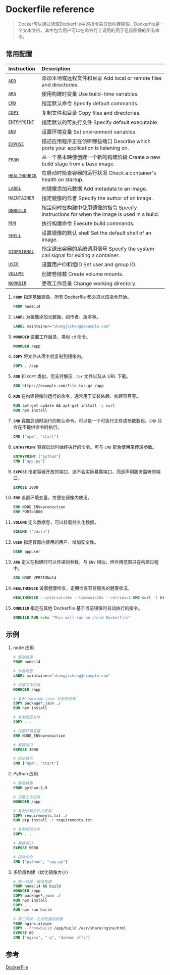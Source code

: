 # Dockerfile reference

> Docker可以通过读取Dockerfile中的指令来自动构建镜像。Dockerfile是一个文本文档，其中包含用户可以在命令行上调用的用于组装图像的所有命令。

## 常用配置

| Instruction                                                  | Description                                                  |
| :----------------------------------------------------------- | :----------------------------------------------------------- |
| [`ADD`](https://docs.docker.com/reference/dockerfile/#add)   | 添加本地或远程文件和目录 Add local or remote files and directories. |
| [`ARG`](https://docs.docker.com/reference/dockerfile/#arg)   | 使用构建时变量 Use build-time variables.                     |
| [`CMD`](https://docs.docker.com/reference/dockerfile/#cmd)   | 指定默认命令 Specify default commands.                       |
| [`COPY`](https://docs.docker.com/reference/dockerfile/#copy) | 复制文件和目录 Copy files and directories.                   |
| [`ENTRYPOINT`](https://docs.docker.com/reference/dockerfile/#entrypoint) | 指定默认的可执行文件 Specify default executable.             |
| [`ENV`](https://docs.docker.com/reference/dockerfile/#env)   | 设置环境变量 Set environment variables.                      |
| [`EXPOSE`](https://docs.docker.com/reference/dockerfile/#expose) | 描述应用程序正在侦听哪些端口 Describe which ports your application is listening on. |
| [`FROM`](https://docs.docker.com/reference/dockerfile/#from) | 从一个基本映像创建一个新的构建阶段 Create a new build stage from a base image. |
| [`HEALTHCHECK`](https://docs.docker.com/reference/dockerfile/#healthcheck) | 在启动时检查容器的运行状况 Check a container's health on startup. |
| [`LABEL`](https://docs.docker.com/reference/dockerfile/#label) | 向镜像添加元数据 Add metadata to an image.                   |
| [`MAINTAINER`](https://docs.docker.com/reference/dockerfile/#maintainer-deprecated) | 指定镜像的作者 Specify the author of an image.               |
| [`ONBUILD`](https://docs.docker.com/reference/dockerfile/#onbuild) | 指定何时在构建中使用镜像的指令 Specify instructions for when the image is used in a build. |
| [`RUN`](https://docs.docker.com/reference/dockerfile/#run)   | 执行构建命令 Execute build commands.                         |
| [`SHELL`](https://docs.docker.com/reference/dockerfile/#shell) | 设置镜像的默认 shell Set the default shell of an image.      |
| [`STOPSIGNAL`](https://docs.docker.com/reference/dockerfile/#stopsignal) | 指定退出容器的系统调用信号 Specify the system call signal for exiting a container. |
| [`USER`](https://docs.docker.com/reference/dockerfile/#user) | 设置用户ID和组ID Set user and group ID.                      |
| [`VOLUME`](https://docs.docker.com/reference/dockerfile/#volume) | 创建卷挂载 Create volume mounts.                             |
| [`WORKDIR`](https://docs.docker.com/reference/dockerfile/#workdir) | 更改工作目录 Change working directory.                       |

1. **`FROM`**
   指定基础镜像，所有 Dockerfile 都必须以该指令开始。

   ```dockerfile
   FROM node:14
   ```

2. **`LABEL`**
   为镜像添加元数据，如作者、版本等。

   ```dockerfile
   LABEL maintainer="zhangjicheng@example.com"
   ```

3. **`WORKDIR`**
   设置工作目录，类似 `cd` 命令。

   ```dockerfile
   WORKDIR /app
   ```

4. **`COPY`**
   将文件从宿主机复制到镜像内。

   ```dockerfile
   COPY . /app
   ```

5. **`ADD`**
   和 `COPY` 类似，但支持解压 `.tar` 文件以及从 URL 下载。

   ```dockerfile
   ADD https://example.com/file.tar.gz /app
   ```

6. **`RUN`**
   在构建镜像时运行的命令，通常用于安装依赖、构建项目等。

   ```dockerfile
   RUN apt-get update && apt-get install -y curl
   RUN npm install
   ```

7. **`CMD`**
   容器启动时运行的默认命令。可以是一个可执行文件或参数数组。`CMD` 只会在不提供命令时执行。

   ```dockerfile
   CMD ["npm", "start"]
   ```

8. **`ENTRYPOINT`**
   容器启动时始终执行的命令。可与 `CMD` 配合使用来传递参数。

   ```dockerfile
   ENTRYPOINT ["python"]
   CMD ["app.py"]
   ```

9. **`EXPOSE`**
   指定容器开放的端口，这不会实际暴露端口，而是声明服务监听的端口。

   ```dockerfile
   EXPOSE 3000
   ```

10. **`ENV`**
    设置环境变量，方便在镜像内使用。

    ```dockerfile
    ENV NODE_ENV=production
    ENV PORT=3000
    ```

11. **`VOLUME`**
    定义数据卷，可以挂载持久化数据。

    ```dockerfile
    VOLUME ["/data"]
    ```

12. **`USER`**
    指定容器内使用的用户，增加安全性。

    ```dockerfile
    USER appuser
    ```

13. **`ARG`**
    定义在构建时可以传递的参数，与 `ENV` 相似，但作用范围只在构建过程中。

    ```dockerfile
    ARG NODE_VERSION=14
    ```

14. **`HEALTHCHECK`**
    设置健康检查，定期检查容器服务的健康状况。

    ```dockerfile
    HEALTHCHECK --interval=30s --timeout=10s --retries=3 CMD curl -f http://localhost:3000/ || exit 1
    ```

15. **`ONBUILD`**
    指定在其他 Dockerfile 基于当前镜像时自动执行的指令。

    ```dockerfile
    ONBUILD RUN echo "This will run on child Dockerfile"
    ```

## 示例

1. node 应用

   ``` dockerfile
   # 基础镜像
   FROM node:14
   
   # 作者信息
   LABEL maintainer="zhangjicheng@example.com"
   
   # 设置工作目录
   WORKDIR /app
   
   # 复制 package.json 并安装依赖
   COPY package*.json ./
   RUN npm install
   
   # 复制项目文件
   COPY . .
   
   # 设置环境变量
   ENV NODE_ENV=production
   
   # 暴露端口
   EXPOSE 3000
   
   # 启动命令
   CMD ["npm", "start"]
   ```

2. Python 应用

   ``` dockerfile
   # 基础镜像
   FROM python:3.9
   
   # 设置工作目录
   WORKDIR /app
   
   # 复制依赖文件并安装
   COPY requirements.txt ./
   RUN pip install -r requirements.txt
   
   # 复制项目文件
   COPY . .
   
   # 暴露端口
   EXPOSE 5000
   
   # 启动命令
   CMD ["python", "app.py"]
   
   ```

3. 多阶段构建（优化镜像大小）

   ``` dockerfile
   # 第一阶段：编译构建
   FROM node:14 AS build
   WORKDIR /app
   COPY package*.json ./
   RUN npm install
   COPY . .
   RUN npm run build
   
   # 第二阶段：生成轻量级镜像
   FROM nginx:alpine
   COPY --from=build /app/build /usr/share/nginx/html
   EXPOSE 80
   CMD ["nginx", "-g", "daemon off;"]
   ```

## 参考

[DockerFile](https://docs.docker.com/reference/dockerfile/#overview)
